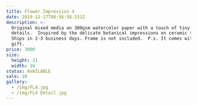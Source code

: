 ```yaml
---
title: Flower Impression 4
date: 2019-12-17T08:56:58.531Z
description: >-
  Original mixed media on 300gsm watercolor paper with a touch of tiny gold
  details.  Inspired by the delicate botanical impressions on ceramic tiles. 
  Ships in 2-3 business days. Frame is not included.  P.s. It comes with a free
  gift. 
price: 3000
size:
  height: 21
  width: 16
status: AVAILABLE
sale: 10
gallery:
  - /img/FL4.jpg
  - /img/FL4 Detail.jpg
---
```


